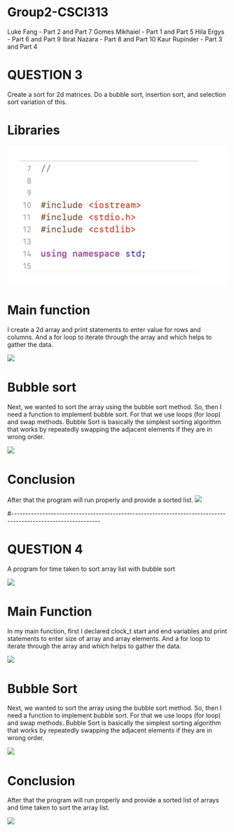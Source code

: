 # Group2-CSCI313

Luke Fang - Part 2 and Part 7
Gomes Mikhaiel - Part 1 and Part 5
Hila Ergys - Part 6 and Part 9
Ibrat Nazara - Part 8 and Part 10
Kaur Rupinder - Part 3 and Part 4


# QUESTION 3
Create a sort for 2d matrices. Do a bubble sort, insertion sort, and selection sort variation of this.

# Libraries

![](library.png)

# Main function
I create a 2d array and print statements to enter value for rows and columns. And a for loop to iterate through the array and which helps to gather the data.

![](main.png)

# Bubble sort
Next, we wanted to sort the array using the bubble sort method. So, then I need a function to implement bubble sort. For that we use loops (for loop) and swap methods. Bubble Sort is basically the simplest sorting algorithm that works by repeatedly swapping the adjacent elements if they are in wrong order.

![](bubbleS.png)

# Conclusion
After that the program will run properly and provide a sorted list.
![](part3.gif)


#-------------------------------------------------------------------------------------------------------------


# QUESTION 4
A program for time taken to sort array list with bubble sort

![](lib.png)


# Main Function
In my main function, first I declared clock_t start and end variables and print statements to enter size of array and array elements. And a for loop to iterate through the array and which helps to gather the data.

![](mainm.png)


# Bubble Sort
Next, we wanted to sort the array using the bubble sort method. So, then I need a function to implement bubble sort. For that we use loops (for loop) and swap methods. Bubble Sort is basically the simplest sorting algorithm that works by repeatedly swapping the adjacent elements if they are in wrong order.

![](bubble.png)


# Conclusion
After that the program will run properly and provide a sorted list of arrays and time taken to sort the array list.

![](part-4.gif) 
